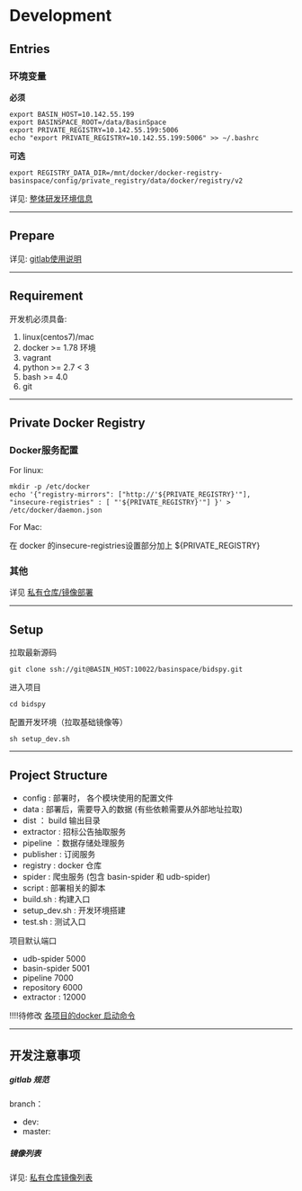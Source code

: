 # Development


## Entries

### 环境变量

**必须**
~~~
export BASIN_HOST=10.142.55.199
export BASINSPACE_ROOT=/data/BasinSpace
export PRIVATE_REGISTRY=10.142.55.199:5006
echo "export PRIVATE_REGISTRY=10.142.55.199:5006" >> ~/.bashrc
~~~

**可选**
~~~
export REGISTRY_DATA_DIR=/mnt/docker/docker-registry-basinspace/config/private_registry/data/docker/registry/v2
~~~



详见: [整体研发环境信息](/xi-tong-huan-jing.md)

--------

## Prepare

详见: [gitlab使用说明](/gitlab-shi-yong-shuo-ming.md)


--------

## Requirement

开发机必须具备:

1. linux(centos7)/mac 
1. docker >= 1.78 环境
1. vagrant 
1. python >= 2.7 < 3
1. bash >= 4.0
1. git

--------

## Private Docker Registry


### Docker服务配置

For linux:

```
mkdir -p /etc/docker
echo '{"registry-mirrors": ["http://'${PRIVATE_REGISTRY}'"], "insecure-registries" : [ "'${PRIVATE_REGISTRY}'"] }' > /etc/docker/daemon.json
```

For Mac:

在 docker 的insecure-registries设置部分加上 ${PRIVATE_REGISTRY}

### 其他

详见 [私有仓库/镜像部署](si-you-cang-ku-bu-shu.md)

-----------

## Setup

拉取最新源码

```
git clone ssh://git@BASIN_HOST:10022/basinspace/bidspy.git
```

进入项目

```
cd bidspy
```

配置开发环境（拉取基础镜像等）

```
sh setup_dev.sh
```

--------

## Project Structure

* config : 部署时， 各个模块使用的配置文件
* data : 部署后，需要导入的数据 \(有些依赖需要从外部地址拉取\)
* dist ： build 输出目录
* extractor : 招标公告抽取服务
* pipeline ：数据存储处理服务
* publisher : 订阅服务
* registry : docker 仓库
* spider : 爬虫服务 \(包含 basin-spider 和 udb-spider\)
* script : 部署相关的脚本
* build.sh : 构建入口
* setup\_dev.sh : 开发环境搭建
* test.sh : 测试入口

项目默认端口

* udb-spider 5000
* basin-spider 5001
* pipeline 7000
* repository 6000
* extractor : 12000


!!!!待修改
[各项目的docker 启动命令](qi-dong-shuo-ming.md)


--------

## 开发注意事项

##### gitlab 规范

branch：

* dev:
* master: 

##### 镜像列表

详见: [私有仓库镜像列表](/si-you-cang-ku-jing-xiang-lie-biao.md)


